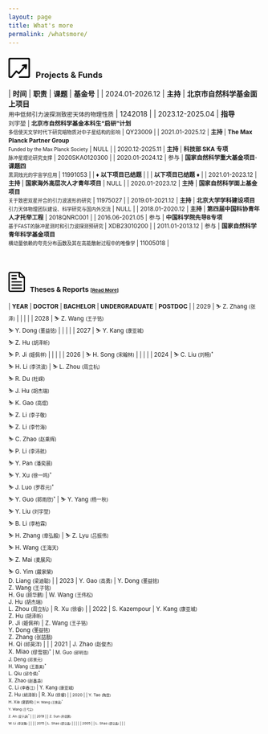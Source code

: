 ```yaml
---
layout: page
title: What's more
permalink: /whatsmore/
---
```


<style>
table {
  font-family: arial, sans-serif;
  border-collapse: collapse;
  width: 100%;
}

td, th {
  border: 1px solid #dddddd;
  text-align: left;
  padding: 8px;
}

tr:nth-child(odd) {
  background-color: #dddddd;
}
</style>

### <img src="funds.png" style="height:40px;"> &nbsp; <b>Projects & Funds</b>

| **时间** | **职责** | **课题** | **基金号** | 
| 2024.01-2026.12 | **主持** | **北京市自然科学基金面上项目** <br> <small> 用中低频引力波探测致密天体的物理性质</small> | 1242018 |
| 2023.12-2025.04 | **指导**<br> <small>刘宇堃 | **北京市自然科学基金本科生“启研”计划** <br> <small> 多信使天文学时代下研究暗物质对中子星结构的影响</small> | QY23009 |
| 2021.01-2025.12 | **主持** | **The Max Planck Partner Group** <br> <small> Funded by the Max Planck Society</small> | NULL |
| 2020.12-2025.11 | **主持** | **科技部 SKA 专项** <br> <small> 脉冲星理论研究支撑</small> | 2020SKA0120300 |
| 2020.01-2024.12 | 参与 | **国家自然科学重大基金项目·课题四** <br> <small> 黑洞烛光的宇宙学应用 </small> | 11991053 |
| &#9830; **以下项目已结题** | | | **以下项目已结题** &#9830; |
| 2021.01-2023.12 | **主持** | **国家海外高层次人才青年项目** | NULL |
| 2020.01-2023.12 | **主持** | **国家自然科学面上基金项目** <br> <small> 关于致密双星并合的引力波波形的研究</small> | 11975027 |
| 2019.01-2021.12 | **主持** | **北京大学学科建设项目** <br> <small> 引力天体物理团队建设、科学研究与国内外交流</small> | NULL |
| 2018.01-2020.12 | **主持** | **第四届中国科协青年人才托举工程** | 2018QNRC001 |
| 2016.06-2021.05 | 参与 | **中国科学院先导B专项** <br> <small> 基于FAST的脉冲星测时和引力波探测预研究 </small> | XDB23010200 |
| 2011.01-2013.12 | 参与 | **国家自然科学青年科学基金项目** <br> <small> 横动量依赖的夸克分布函数及其在高能散射过程中的唯像学 </small> | 11005018 |

<!-- | 2018.09-2018.12 | **主持** | **北京大学新聘学术人员科研启动经费** | NULL | -->

<br>
<p></p>

### <img src="report.png" style="height:40px;"> &nbsp; <b>Theses & Reports</b> <small><small>[[Read More](/docs/theses)]</small></small> 

| **YEAR** | **DOCTOR** | **BACHELOR** | **UNDERGRADUATE** | **POSTDOC** |
| 2029 | &#9975; Z. Zhang <small>(张泽)</small> | | | |
| 2028 | &#9975; Z. Wang <small>(王子铭)</small><br>&#9975; Y. Dong <small>(董益铭)</small> | | | |
| 2027 | &#9975; Y. Kang <small>(康亚城)</small><br>&#9975; Z. Hu <small>(胡泽昕)</small><br>&#9975; P. Ji <small>(姬佩祥)</small> | | | |
| 2026 | &#9975; H. Song <small>(宋翰林)</small> | | | |
| 2024 | &#9975; C. Liu <small>(刘畅)<sup>$\ast$</sup></small><br>&#9975; H. Li <small>(李洪波)</small> | &#9975; L. Zhou <small>(周立杭)</small><br>&#9975; R. Du <small>(杜嵘)</small><br>&#9975; J. Hu <small>(胡杰瑞)</small><br>&#9975; K. Gao <small>(高焜)</small><br>&#9975; Z. Li <small>(李子敬)</small><br>&#9975; Z. Li <small>(李竹海)</small><br>&#9975; C. Zhao <small>(赵乘辉)</small><br>&#9975; P. Li <small>(李沛航)</small><br>&#9975; Y. Pan <small>(潘奕晨)</small><br>&#9975; Y. Xu <small>(徐一鸣)<sup>$\ast$</sup></small><br>&#9975; J. Luo <small>(罗荐元)<sup>$\ast$</sup></small><br>&#9975; Y. Guo <small>(郭雨欣)<sup>$\ast$</sup></small> | &#9975; Y. Yang <small>(杨一秋)</small><br>&#9975; Y. Liu <small>(刘宇堃)</small><br>&#9975; B. Li <small>(李柏霖)</small><br>&#9975; H. Zhang <small>(章弘毅)</small> | &#9975; Z. Lyu <small>(吕振伟)</small><br>&#9975; H. Wang <small>(王海天)</small><br>&#9975; Z. Mai <small>(麦展风)</small><br>&#9975; G. Yim <small>(嚴家榮)</small><br>D. Liang <small>(梁迪聪)</small> |
| 2023 | Y. Gao <small>(高勇)</small> | Y. Dong <small>(董益铭)</small><br>Z. Wang <small>(王子铭)</small><br>H. Gu <small>(顾华鹏)</small> |  W. Wang <small>(王伟松)</small><br>J. Hu <small>(胡杰瑞)</small><br>L. Zhou <small>(周立杭)</small> | R. Xu <small>(徐睿)</small> |
| 2022 | S. Kazempour | Y. Kang <small>(康亚城)</small><br>Z. Hu <small>(胡泽昕)</small><br>P. Ji <small>(姬佩祥)</small> |  Z. Wang <small>(王子铭)</small><br>Y. Dong <small>(董益铭)</small><br>Z. Zhang <small>(张喆戬)</small><br>H. Qi <small>(祁昊洋)</small> | |
| 2021 | J. Zhao <small>(赵俊杰)</small><br>X. Miao <small>(缪雪丽)<sup>$\ast$</sup> | M. Guo <small>(郭明浩)</small><br>J. Deng <small>(邓景元)</small><br>H. Wang <small>(王惠美)<sup>$\ast$</sup></small><br>L. Qiu <small>(邱令倩)<sup>$\ast$</sup></small><br>X. Zhao <small>(赵鑫淼)</small><br>C. Li <small>(李春江)</small> | Y. Kang <small>(康亚城)</small><br>Z. Hu <small>(胡泽昕)</small> | R. Xu <small>(徐睿) |
| 2020 | | Y. Tao <small>(陶昱)</small><br>H. Xia <small>(夏鹤明) | H. Wang <small>(王惠美)<sup>$\ast$</sup></small><br>Y. Wang <small>(王弋尘)</small><br>Z. An <small>(安子訸)<sup>$\ast$</sup></small> | |
| 2019 | | Z. Sun <small>(孙忠鹏)</small><br>W. Li <small>(李汶隆)</small> | | |
| 2015 | L. Shao <small>(邵立晶)</small> | | | |
| 2005 | | L. Shao <small>(邵立晶)</small> |  | |

<br>
<p></p>

<script type="text/x-mathjax-config">
  MathJax.Hub.Config({
    tex2jax: {
      inlineMath: [ ['$','$'] ],
      processEscapes: true
    }
  });
</script>
<script type="text/javascript" src="https://cdn.mathjax.org/mathjax/latest/MathJax.js?config=TeX-AMS-MML_HTMLorMML">
</script>
